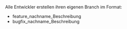 Alle Entwickler erstellen ihren eigenen Branch im Format: 
- feature_nachname_Beschreibung
- bugfix_nachname_Beschreibung

